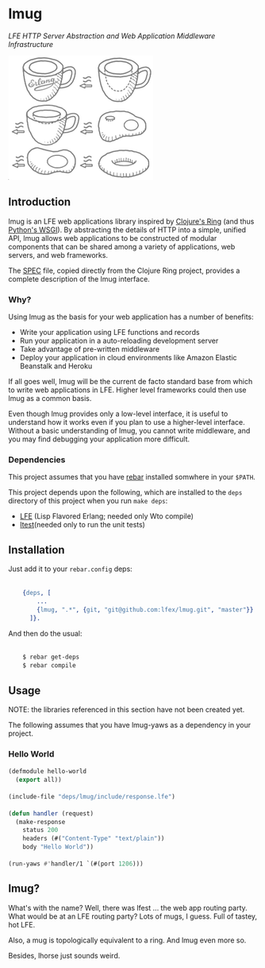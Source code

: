 # lmug

*LFE HTTP Server Abstraction and Web Application Middleware Infrastructure*

<img src="resources/images/mugring-small-grey-2.png" />

## Introduction

lmug is an LFE web applications library inspired by
[Clojure's Ring](https://github.com/ring-clojure/ring) (and thus
[Python's WSGI](http://legacy.python.org/dev/peps/pep-3333/)). By
abstracting the details of HTTP into a simple, unified
API, lmug allows web applications to be constructed of modular components
that can be shared among a variety of applications, web servers, and web
frameworks.

The [SPEC](doc/SPEC.md) file, copied directly from the Clojure Ring project,
provides a complete description of the lmug interface.


### Why?

Using lmug as the basis for your web application has a number of benefits:

* Write your application using LFE functions and records
* Run your application in a auto-reloading development server
* Take advantage of pre-written middleware
* Deploy your application in cloud environments like Amazon Elastic
  Beanstalk and Heroku

If all goes well, lmug will be the current de facto standard base from which
to write web applications in LFE. Higher level frameworks could then use
lmug as a common basis.

Even though lmug provides only a low-level interface, it is useful to
understand how it works even if you plan to use a higher-level interface.
Without a basic understanding of lmug, you cannot write middleware, and you
may find debugging your application more difficult.


### Dependencies

This project assumes that you have [rebar](https://github.com/rebar/rebar)
installed somwhere in your ``$PATH``.

This project depends upon the following, which are installed to the ``deps``
directory of this project when you run ``make deps``:

* [LFE](https://github.com/rvirding/lfe) (Lisp Flavored Erlang; needed only
  Wto compile)
* [ltest](https://github.com/lfex/ltest)(needed only to run the unit tests)


## Installation

Just add it to your ``rebar.config`` deps:

```erlang

    {deps, [
        ...
        {lmug, ".*", {git, "git@github.com:lfex/lmug.git", "master"}}
      ]}.
```

And then do the usual:

```bash

    $ rebar get-deps
    $ rebar compile
```

## Usage

NOTE: the libraries referenced in this section have not been created yet.

The following assumes that you have lmug-yaws as a dependency in your
project.

### Hello World

```cl
(defmodule hello-world
  (export all))

(include-file "deps/lmug/include/response.lfe")

(defun handler (request)
  (make-response
    status 200
    headers (#("Content-Type" "text/plain"))
    body "Hello World"))

(run-yaws #'handler/1 `(#(port 1206)))
```


## lmug?

What's with the name? Well, there was lfest ... the web app routing party.
What would be at an LFE routing party? Lots of mugs, I guess. Full of tastey,
hot LFE.

Also, a mug is topologically equivalent to a ring. And lmug even more so.

Besides, lhorse just sounds weird.
